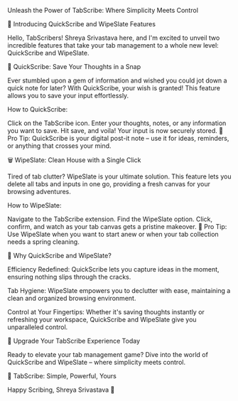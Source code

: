 Unleash the Power of TabScribe: Where Simplicity Meets Control

📝 Introducing QuickScribe and WipeSlate Features

Hello, TabScribers! Shreya Srivastava here, and I'm excited to unveil two incredible features that take your tab management to a whole new level: QuickScribe and WipeSlate.

🚀 QuickScribe: Save Your Thoughts in a Snap

Ever stumbled upon a gem of information and wished you could jot down a quick note for later? With QuickScribe, your wish is granted! This feature allows you to save your input effortlessly.

How to QuickScribe:

Click on the TabScribe icon.
Enter your thoughts, notes, or any information you want to save.
Hit save, and voila! Your input is now securely stored.
📌 Pro Tip: QuickScribe is your digital post-it note – use it for ideas, reminders, or anything that crosses your mind.

🗑️ WipeSlate: Clean House with a Single Click

Tired of tab clutter? WipeSlate is your ultimate solution. This feature lets you delete all tabs and inputs in one go, providing a fresh canvas for your browsing adventures.

How to WipeSlate:

Navigate to the TabScribe extension.
Find the WipeSlate option.
Click, confirm, and watch as your tab canvas gets a pristine makeover.
🧹 Pro Tip: Use WipeSlate when you want to start anew or when your tab collection needs a spring cleaning.

🌟 Why QuickScribe and WipeSlate?

Efficiency Redefined: QuickScribe lets you capture ideas in the moment, ensuring nothing slips through the cracks.

Tab Hygiene: WipeSlate empowers you to declutter with ease, maintaining a clean and organized browsing environment.

Control at Your Fingertips: Whether it's saving thoughts instantly or refreshing your workspace, QuickScribe and WipeSlate give you unparalleled control.

🚀 Upgrade Your TabScribe Experience Today

Ready to elevate your tab management game? Dive into the world of QuickScribe and WipeSlate – where simplicity meets control.

🚀 TabScribe: Simple, Powerful, Yours

Happy Scribing,
Shreya Srivastava 🚀
